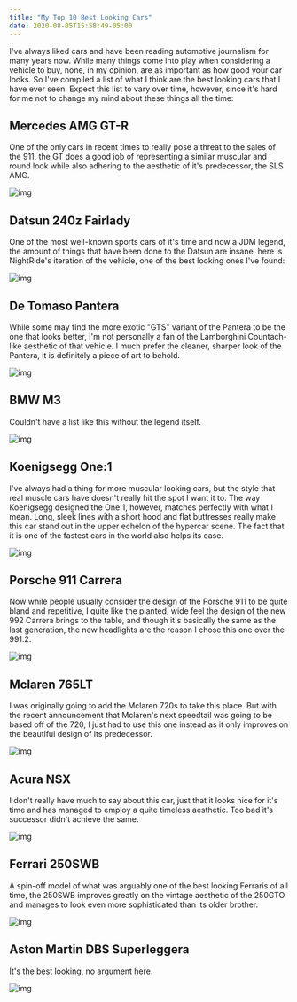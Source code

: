```yaml
---
title: "My Top 10 Best Looking Cars"
date: 2020-08-05T15:58:49-05:00
---
```


I've always liked cars and have been reading automotive journalism for many years now. While many things come into play when considering a vehicle to buy, none, in my opinion, are as important as how good your car looks. So I've compiled a list of what I think are the best looking cars that I have ever seen. Expect this list to vary over time, however, since it's hard for me not to change my mind about these things all the time:

<!--more-->

## Mercedes AMG GT-R
One of the only cars in recent times to really pose a threat to the sales of the 911, the GT does a good job of representing a similar muscular and round look while also adhering to the aesthetic of it's predecessor, the SLS AMG.

![img](https://i.imgur.com/mwGVMaC.jpg)

## Datsun 240z Fairlady
One of the most well-known sports cars of it's time and now a JDM legend, the amount of things that have been done to the Datsun are insane, here is NightRide's iteration of the vehicle, one of the best looking ones I've found:

![img](https://i.imgur.com/XXhE6B9.jpg)

## De Tomaso Pantera

While some may find the more exotic "GTS" variant of the Pantera to be the one that looks better, I'm not personally a fan of the Lamborghini Countach-like aesthetic of that vehicle. I much prefer the cleaner, sharper look of the Pantera, it is definitely a piece of art to behold.

![img](https://i.imgur.com/e9Vxb5e.jpg)

## BMW M3

Couldn't have a list like this without the legend itself.

![img](https://i.imgur.com/BsUufV0.jpg)

## Koenigsegg One:1

I've always had a thing for more muscular looking cars, but the style that real muscle cars have doesn't really hit the spot I want it to. The way Koenigsegg designed the One:1, however, matches perfectly with what I mean. Long, sleek lines with a short hood and flat buttresses really make this car stand out in the upper echelon of the hypercar scene. The fact that it is one of the fastest cars in the world also helps its case.

![img](https://www.koenigsegg.com/wp-content/uploads/2019/01/Julia_LaPalme_LagunaSeca_2015_MGL3058.jpg)

## Porsche 911 Carrera

Now while people usually consider the design of the Porsche 911 to be quite bland and repetitive, I quite like the planted, wide feel the design of the new 992 Carrera brings to the table, and though it's basically the same as the last generation, the new headlights are the reason I chose this one over the 991.2.

![img](https://i.imgur.com/1MvCnm4.jpg)

## Mclaren 765LT

I was originally going to add the Mclaren 720s to take this place. But with the recent announcement that Mclaren's next speedtail was going to be based off of the 720, I just had to use this one instead as it only improves on the beautiful design of its predecessor.

![img](https://i.imgur.com/F2c5TVc.jpg)

## Acura NSX

I don't really have much to say about this car, just that it looks nice for it's time and has managed to employ a quite timeless aesthetic. Too bad it's successor didn't achieve the same.

![img](https://i.imgur.com/HyupsoV.jpg)

## Ferrari 250SWB

A spin-off model of what was arguably one of the best looking Ferraris of all time, the 250SWB improves greatly on the vintage aesthetic of the 250GTO and manages to look even more sophisticated than its older brother.

![img](https://i.imgur.com/3nE0VdI.jpg)

## Aston Martin DBS Superleggera

It's the best looking, no argument here.

![img](https://i.imgur.com/8zDcqjT.png)
